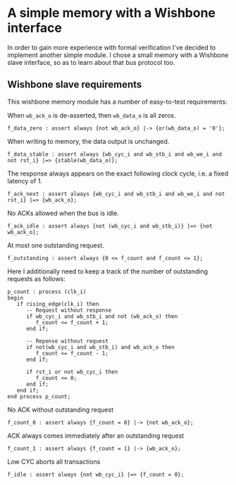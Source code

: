 # A simple memory with a Wishbone interface
In order to gain more experience with formal verification I've decided to
implement another simple module. I chose a small memory with a Wishbone
slave interface, so as to learn about that bus protocol too.

## Wishbone slave requirements
This wishbone memory module has a number of easy-to-test requirements:

When `wb_ack_o` is de-asserted, then `wb_data_o` is all zeros.
```
f_data_zero : assert always {not wb_ack_o} |-> {or(wb_data_o) = '0'};
```

When writing to memory, the data output is unchanged.
```
f_data_stable : assert always {wb_cyc_i and wb_stb_i and wb_we_i and not rst_i} |=> {stable(wb_data_o)};
```

The response always appears on the exact following clock cycle, i.e. a fixed latency of 1.
```
f_ack_next : assert always {wb_cyc_i and wb_stb_i and wb_we_i and not rst_i} |=> {wb_ack_o};
```

No ACKs allowed when the bus is idle.
```
f_ack_idle : assert always {not (wb_cyc_i and wb_stb_i)} |=> {not wb_ack_o};
```

At most one outstanding request.
```
f_outstanding : assert always {0 <= f_count and f_count <= 1};
```
Here I additionally need to keep a track of the number of outstanding requests as follows:
```
p_count : process (clk_i)
begin
   if rising_edge(clk_i) then
      -- Request without response
      if wb_cyc_i and wb_stb_i and not (wb_ack_o) then
         f_count <= f_count + 1;
      end if;

      -- Reponse without request
      if not(wb_cyc_i and wb_stb_i) and wb_ack_o then
         f_count <= f_count - 1;
      end if;

      if rst_i or not wb_cyc_i then
         f_count <= 0;
      end if;
   end if;
end process p_count;
```

No ACK without outstanding request
```
f_count_0 : assert always {f_count = 0} |-> {not wb_ack_o};
```

ACK always comes immediately after an outstanding request
```
f_count_1 : assert always {f_count = 1} |-> {wb_ack_o};
```

Low CYC aborts all transactions
```
f_idle : assert always {not wb_cyc_i} |=> {f_count = 0};
```

